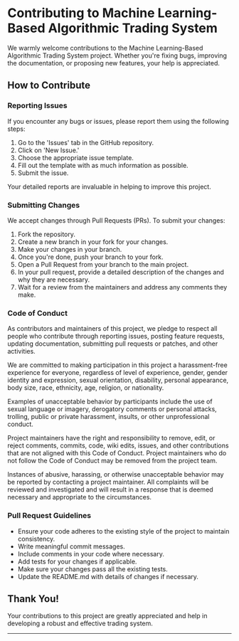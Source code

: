 # Contributing to Machine Learning-Based Algorithmic Trading System

We warmly welcome contributions to the Machine Learning-Based Algorithmic Trading System project. Whether you're fixing bugs, improving the documentation, or proposing new features, your help is appreciated.

## How to Contribute

### Reporting Issues
If you encounter any bugs or issues, please report them using the following steps:
1. Go to the 'Issues' tab in the GitHub repository.
2. Click on 'New Issue.'
3. Choose the appropriate issue template.
4. Fill out the template with as much information as possible.
5. Submit the issue.

Your detailed reports are invaluable in helping to improve this project.

### Submitting Changes
We accept changes through Pull Requests (PRs). To submit your changes:
1. Fork the repository.
2. Create a new branch in your fork for your changes.
3. Make your changes in your branch.
4. Once you're done, push your branch to your fork.
5. Open a Pull Request from your branch to the main project.
6. In your pull request, provide a detailed description of the changes and why they are necessary.
7. Wait for a review from the maintainers and address any comments they make.

### Code of Conduct
As contributors and maintainers of this project, we pledge to respect all people who contribute through reporting issues, posting feature requests, updating documentation, submitting pull requests or patches, and other activities.

We are committed to making participation in this project a harassment-free experience for everyone, regardless of level of experience, gender, gender identity and expression, sexual orientation, disability, personal appearance, body size, race, ethnicity, age, religion, or nationality.

Examples of unacceptable behavior by participants include the use of sexual language or imagery, derogatory comments or personal attacks, trolling, public or private harassment, insults, or other unprofessional conduct.

Project maintainers have the right and responsibility to remove, edit, or reject comments, commits, code, wiki edits, issues, and other contributions that are not aligned with this Code of Conduct. Project maintainers who do not follow the Code of Conduct may be removed from the project team.

Instances of abusive, harassing, or otherwise unacceptable behavior may be reported by contacting a project maintainer. All complaints will be reviewed and investigated and will result in a response that is deemed necessary and appropriate to the circumstances.

### Pull Request Guidelines
- Ensure your code adheres to the existing style of the project to maintain consistency.
- Write meaningful commit messages.
- Include comments in your code where necessary.
- Add tests for your changes if applicable.
- Make sure your changes pass all the existing tests.
- Update the README.md with details of changes if necessary.

## Thank You!
Your contributions to this project are greatly appreciated and help in developing a robust and effective trading system.

---
